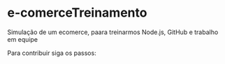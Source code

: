 # e-comerceTreinamento

Simulação de um ecomerce, paara treinarmos Node.js, GitHub e trabalho em equipe

Para contribuir siga os passos:

